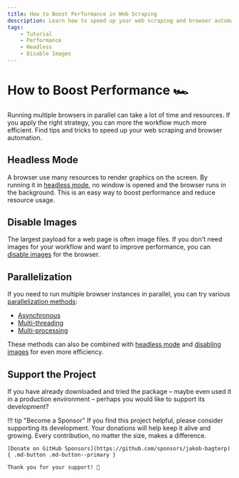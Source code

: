 ```yaml
---
title: How to Boost Performance in Web Scraping
description: Learn how to speed up your web scraping and browser automation with Browserist by disabling images or running browsers in headless mode and in parallel.
tags:
    - Tutorial
    - Performance
    - Headless
    - Disable Images
---
```


# How to Boost Performance 🏎️
Running multiple browsers in parallel can take a lot of time and resources. If you apply the right strategy, you can more the workflow much more efficient. Find tips and tricks to speed up your web scraping and browser automation.

## Headless Mode
A browser use many resources to render graphics on the screen. By running it in [headless mode](headless.md), no window is opened and the browser runs in the background. This is an easy way to boost performance and reduce resource usage.

## Disable Images
The largest payload for a web page is often image files. If you don't need images for your workflow and want to improve performance, you can [disable images](disable-images.md) for the browser.

## Parallelization
If you need to run multiple browser instances in parallel, you can try various [parallelization methods](parallelization/results-summary.md):

* [Asynchronous](parallelization/2-asynchronous.md)
* [Multi-threading](parallelization/3-multi-threading.md)
* [Multi-processing](parallelization/4-multi-processing.md)

These methods can also be combined with [headless mode](headless.md) and [disabling images](disable-images.md) for even more efficiency.

## Support the Project
If you have already downloaded and tried the package – maybe even used it in a production environment – perhaps you would like to support its development?

!!! tip "Become a Sponsor"
    If you find this project helpful, please consider supporting its development. Your donations will help keep it alive and growing. Every contribution, no matter the size, makes a difference.

    [Donate on GitHub Sponsors](https://github.com/sponsors/jakob-bagterp){ .md-button .md-button--primary }

    Thank you for your support! 🙌
